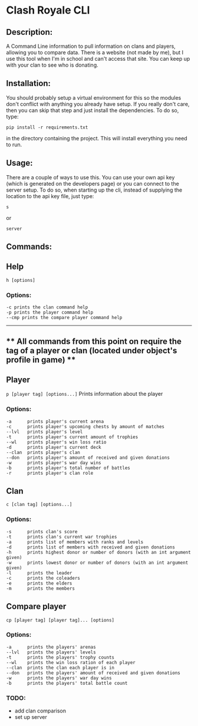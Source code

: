 # Clash Royale CLI

## Description:
A Command Line information to pull information on clans and players, allowing you to compare data. There is a website (not made by me), but I use this tool when I'm in school and can't access that site. You can keep up with your clan to see who is donating.

## Installation:
You should probably setup a virtual environment for this so the modules don't conflict with anything you already have setup. If you really don't care, then you can skip that step and just install the dependencies. To do so, type:

`pip install -r requirements.txt`

in the directory containing the project. This will install everything you need to run.

## Usage:
There are a couple of ways to use this. You can use your own api key (which is generated on the developers page) or you can connect to the server setup. To do so, when starting up the cli,  instead of supplying the location to the api key file, just type:

`s`

or 

`server`

## Commands:

## Help
`h [options]`

### Options:
	-c prints the clan command help
	-p prints the player command help
	--cmp prints the compare player command help

 ---
** All commands from this point on require the tag of a player or clan (located under object's profile in game) **
 ---

## Player
`p [player tag] [options...]`
Prints information about the player

### Options:
	-a      prints player's current arena
	-c      prints player's upcoming chests by amount of matches 
	--lvl   prints player's level
	-t      prints player's current amount of trophies
	--wl    prints player's win loss ratio
	-d      prints player's current deck
	--clan  prints player's clan
	--don   prints player's amount of received and given donations
	-w      prints player's war day wins
	-b      prints player's total number of battles
	-r      prints player's clan role

## Clan
`c [clan tag] [options...]`

### Options:
	-s      prints clan's score
	-t      prints clan's current war trophies
	-a      prints list of members with ranks and levels
	-d      prints list of members with received and given donations
	-h      prints highest donor or number of donors (with an int argument given)
	-w      prints lowest donor or number of donors (with an int argument given)
	-l      prints the leader
	-c      prints the coleaders
	-e      prints the elders
	-m      prints the members

## Compare player
`cp [player tag] [player tag]... [options]`

### Options:
	-a      prints the players' arenas
	--lvl   prints the players' levels
	-t      prints the players' trophy counts
	--wl    prints the win loss ration of each player
	--clan  prints the clan each player is in
	--don   prints the players' amount of received and given donations
	-w      prints the players' war day wins
	-b      prints the players' total battle count

### TODO:
- add clan comparison 
- set up server